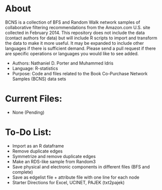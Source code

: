 # About #

BCNS is a collection of BFS and Random Walk network samples of collaborative filtering recommendations from the Amazon.com U.S. site collected in February 2014. This repository does not include the data (contact authors for data) but will include R scripts to import and transform the data to make it more useful. It may be expanded to include other languages if there is sufficient demand. Please send a pull request if there are specific operations or languages you would like to see added.

* Authors: Nathaniel D. Porter and Muhammed Idris
* Language: R-statistics
* Purpose: Code and files related to the Book Co-Purchase Network Samples (BCNS) data sets

# Current Files: #
* None (Pending)

# To-Do List: #
* Import as an R dataframe
* Remove duplicate edges
* Symmetrize and remove duplicate edges
* Make an RDS-like sample from Random3
* Save physical and electronic components in different files (BFS and complete)
* Save as edgelist file + attribute file with one line for each node
* Starter Directions for Excel, UCINET, PAJEK (txt2pajek)
